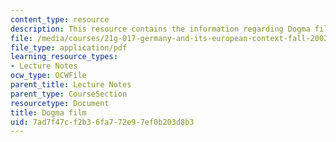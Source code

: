 ```yaml
---
content_type: resource
description: This resource contains the information regarding Dogma film.
file: /media/courses/21g-017-germany-and-its-european-context-fall-2002/7ad7f47cf2b36fa772e97ef0b203d8b3_MIT21G_017F02_lec_10_2.pdf
file_type: application/pdf
learning_resource_types:
- Lecture Notes
ocw_type: OCWFile
parent_title: Lecture Notes
parent_type: CourseSection
resourcetype: Document
title: Dogma film
uid: 7ad7f47c-f2b3-6fa7-72e9-7ef0b203d8b3
---
```


